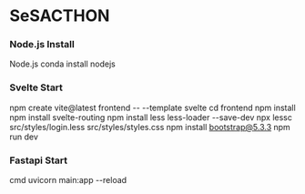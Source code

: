 # SeSACTHON

### Node.js Install
Node.js
conda install nodejs

### Svelte Start
npm create vite@latest frontend -- --template svelte
cd frontend
npm install
npm install svelte-routing
npm install less less-loader --save-dev
npx lessc src/styles/login.less src/styles/styles.css
npm install bootstrap@5.3.3
npm run dev

### Fastapi Start
cmd
uvicorn main:app --reload